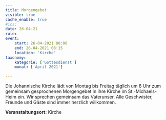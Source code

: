 ```yaml
---
title: Morgengebet
visible: true
cache_enable: true
#ics: 
date: 26-04-21
rule: 
event:
	start: 26-04-2021 08:00
	end: 26-04-2021 08:15
	location: 'Kirche'
taxonomy:
	kategorie: ['Gottesdienst']
	monat: ['April 2021']

---
```

Die Johannische Kirche lädt von Montag bis Freitag täglich um 8 Uhr zum gemeinsam gesprochenen Morgengebet in ihre Kirche im St.-Michaels-Heim ein. Wir sprechen gemeinsam das Vaterunser. Alle Geschwister, Freunde und Gäste sind immer herzlich willkommen.



**Veranstaltungsort:** Kirche

